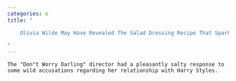 ```yaml
---
categories: e
title: "

    Olivia Wilde May Have Revealed The Salad Dressing Recipe That Sparked Internet Uproar

"
---
```



    The "Don"t Worry Darling" director had a pleasantly salty response to some wild accusations regarding her relationship with Harry Styles.

